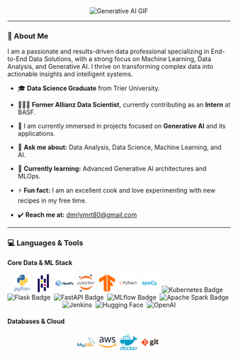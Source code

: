 <p align="center">
  <img src="https://media4.giphy.com/media/v1.Y2lkPTc5MGI3NjExZWc1YzUxNTFnNjgxcWNpZWxyenR3bTI3OThwNm1tdXdjYWN4bTloNyZlcD12MV9pbnRlcm5hbF9naWZfYnlfaWQmY3Q9Zw/JWuBH9rCO2uZuHBFpm/giphy.gif" width="600" height="300" alt="Generative AI GIF">
</p>

---

### 🌟 About Me

I am a passionate and results-driven data professional specializing in End-to-End Data Solutions, with a strong focus on Machine Learning, Data Analysis, and Generative AI. I thrive on transforming complex data into actionable insights and intelligent systems.

- 🎓 **Data Science Graduate** from Trier University.
  
- 👨🏻‍💻 **Former Allianz Data Scientist**, currently contributing as an **Intern** at BASF.
  
- 🔭 I am currently immersed in projects focused on **Generative AI** and its applications.
  
- 💬 **Ask me about:** Data Analysis, Data Science, Machine Learning, and AI.
  
- 🧠 **Currently learning:** Advanced Generative AI architectures and MLOps.
  
- ⚡ **Fun fact:** I am an excellent cook and love experimenting with new recipes in my free time.
  
- ✔️ **Reach me at:** [dmrlymrt80@gmail.com](mailto:dmrlymrt80@gmail.com)

---

### 💻 Languages & Tools

#### **Core Data & ML Stack**
<p align="center">
  <img src="https://github.com/devicons/devicon/blob/master/icons/python/python-original-wordmark.svg" title="Python" alt="Python" width="40" height="40"/>&nbsp;
  <img src="https://github.com/devicons/devicon/blob/master/icons/pandas/pandas-original.svg" title="Pandas" alt="Pandas" width="40" height="40"/>&nbsp;
  <img src="https://github.com/devicons/devicon/blob/master/icons/numpy/numpy-original-wordmark.svg" title="NumPy" alt="NumPy" width="40" height="40"/>&nbsp;
  <img src="https://github.com/devicons/devicon/blob/master/icons/jupyter/jupyter-original-wordmark.svg" title="Jupyter" alt="Jupyter" width="40" height="40"/>&nbsp;
  <img src="https://github.com/devicons/devicon/blob/master/icons/tensorflow/tensorflow-original.svg" title="TensorFlow" alt="TensorFlow" width="40" height="40"/>&nbsp;
  <img src="https://github.com/devicons/devicon/blob/master/icons/pytorch/pytorch-original-wordmark.svg" title="PyTorch" alt="PyTorch" width="40" height="40"/>&nbsp;
  <img src="https://raw.githubusercontent.com/github/explore/8cf1837393d83900e767cc895dcc814d053e2ffe/topics/spacy/spacy.png" title="spaCy" alt="spaCy" width="40" height="40"/>&nbsp;
  <img src="https://img.shields.io/badge/Kubernetes-326CE5?style=for-the-badge&logo=kubernetes&logoColor=white" alt="Kubernetes Badge" width="80" height="80"/>&nbsp;
  <img src="https://img.shields.io/badge/Flask-000000?style=for-the-badge&logo=flask&logoColor=white" alt="Flask Badge" width="80" height="80"/>&nbsp;
  <img src="https://img.shields.io/badge/FastAPI-009688?style=for-the-badge&logo=fastapi&logoColor=white" alt="FastAPI Badge" width="80" height="80"/>&nbsp;
  <img src="https://img.shields.io/badge/MLflow-000000?style=for-the-badge&logo=mlflow&logoColor=white" alt="MLflow Badge" width="80" height="80"/>&nbsp;
  <img src="https://img.shields.io/badge/Apache%20Spark-E25A1C?style=for-the-badge&logo=apache-spark&logoColor=white" alt="Apache Spark Badge" width="80" height="80"/>&nbsp;
  <img src="https://img.shields.io/badge/jenkins-%232C5263.svg?style=for-the-badge&logo=jenkins&logoColor=white" alt="Jenkins" width="80" height="80"/>&nbsp;
  <img src="https://huggingface.co/front/assets/huggingface_logo.svg" title="Hugging Face" alt="Hugging Face" width="40" height="40"/>&nbsp;
  <img src="https://img.shields.io/badge/chatGPT-74aa9c?style=for-the-badge&logo=openai&logoColor=white" title="OpenAI" alt="OpenAI" width="80" height="80"/>
  </p>

#### **Databases & Cloud**
<p align="center">
  <img src="https://github.com/devicons/devicon/blob/master/icons/mysql/mysql-original-wordmark.svg" title="MySQL" alt="MySQL" width="40" height="40"/>&nbsp;
  <img src="https://github.com/devicons/devicon/blob/master/icons/amazonwebservices/amazonwebservices-original-wordmark.svg" title="AWS" alt="AWS" width="40" height="40"/>&nbsp;
  <img src="https://github.com/devicons/devicon/blob/master/icons/docker/docker-plain-wordmark.svg" title="Docker" alt="Docker" width="40" height="40"/>&nbsp;
  <img src="https://github.com/devicons/devicon/blob/master/icons/git/git-original-wordmark.svg" title="Git" alt="Git" width="40" height="40"/>&nbsp;
</p>
